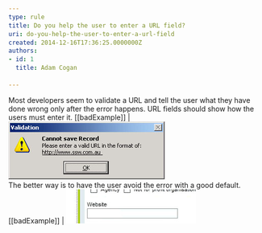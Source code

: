 ```yaml
---
type: rule
title: Do you help the user to enter a URL field?
uri: do-you-help-the-user-to-enter-a-url-field
created: 2014-12-16T17:36:25.0000000Z
authors:
- id: 1
  title: Adam Cogan

---
```


Most developers seem to validate a URL and tell the user what they have done wrong                     only after the error happens. URL fields should show how the users must enter it.
 [[badExample]]
| ![ Using a validation message to tell the user to enter a correct<br>                        URL](url-field-bad.jpg)                        
The better way is to have the user avoid the error with a good default.
[[badExample]]
| ![ The user has a good chance of entering the URL in the incorrect format![image showing a textfield pre-populated with 'http://www.'](url-field-good.jpg)                        ](url-field-bad2.jpg)
